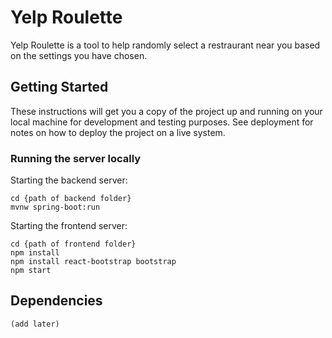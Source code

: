 # Yelp Roulette

Yelp Roulette is a tool to help randomly select a restraurant near you based on the settings you have chosen.



## Getting Started

These instructions will get you a copy of the project up and running on your local machine for development and testing purposes. See deployment for notes on how to deploy the project on a live system.



### Running the server locally

Starting the backend server:
```
cd {path of backend folder}
mvnw spring-boot:run
```

Starting the frontend server:
```
cd {path of frontend folder}
npm install
npm install react-bootstrap bootstrap
npm start
```


## Dependencies
```
(add later)
```


